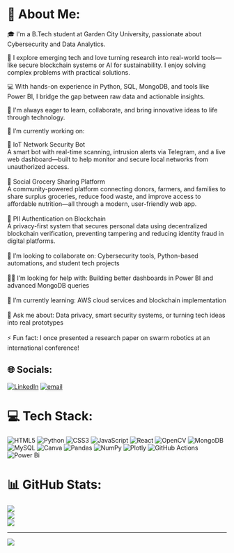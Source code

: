 # 💫 About Me:


🎓 I'm a B.Tech student at Garden City University, passionate about Cybersecurity and Data Analytics.

🚀 I explore emerging tech and love turning research into real-world tools—like secure blockchain systems or AI for sustainability. I enjoy solving complex problems with practical solutions.

💻 With hands-on experience in Python, SQL, MongoDB, and tools like Power BI, I bridge the gap between raw data and actionable insights.

🤝 I'm always eager to learn, collaborate, and bring innovative ideas to life through technology.




🎯 I’m currently working on:<br>

🤖 IoT Network Security Bot<br>A smart bot with real-time scanning, intrusion alerts via Telegram, and a live web dashboard—built to help monitor and secure local networks from unauthorized access.<br><br>🛒 Social Grocery Sharing Platform<br>A community-powered platform connecting donors, farmers, and families to share surplus groceries, reduce food waste, and improve access to affordable nutrition—all through a modern, user-friendly web app.<br><br>🔐 PII Authentication on Blockchain<br>A privacy-first system that secures personal data using decentralized blockchain verification, preventing tampering and reducing identity fraud in digital platforms.<br><br>🤝 I’m looking to collaborate on: Cybersecurity tools, Python-based automations, and student tech projects<br><br>🙋‍♀️ I’m looking for help with: Building better dashboards in Power BI and advanced MongoDB queries<br><br>🌱 I’m currently learning: AWS cloud services and blockchain implementation<br><br>💬 Ask me about: Data privacy, smart security systems, or turning tech ideas into real prototypes<br><br>⚡ Fun fact: I once presented a research paper on swarm robotics at an international conference!


## 🌐 Socials:
[![LinkedIn](https://img.shields.io/badge/LinkedIn-%230077B5.svg?logo=linkedin&logoColor=white)](https://www.linkedin.com/in/thanuja-m123/) [![email](https://img.shields.io/badge/Email-D14836?logo=gmail&logoColor=white)](mailto:thanujathanu691@gmail.com) 

# 💻 Tech Stack:
![HTML5](https://img.shields.io/badge/html5-%23E34F26.svg?style=for-the-badge&logo=html5&logoColor=white) ![Python](https://img.shields.io/badge/python-3670A0?style=for-the-badge&logo=python&logoColor=ffdd54) ![CSS3](https://img.shields.io/badge/css3-%231572B6.svg?style=for-the-badge&logo=css3&logoColor=white) ![JavaScript](https://img.shields.io/badge/javascript-%23323330.svg?style=for-the-badge&logo=javascript&logoColor=%23F7DF1E) ![React](https://img.shields.io/badge/react-%2320232a.svg?style=for-the-badge&logo=react&logoColor=%2361DAFB) ![OpenCV](https://img.shields.io/badge/opencv-%23white.svg?style=for-the-badge&logo=opencv&logoColor=white) ![MongoDB](https://img.shields.io/badge/MongoDB-%234ea94b.svg?style=for-the-badge&logo=mongodb&logoColor=white) ![MySQL](https://img.shields.io/badge/mysql-4479A1.svg?style=for-the-badge&logo=mysql&logoColor=white) ![Canva](https://img.shields.io/badge/Canva-%2300C4CC.svg?style=for-the-badge&logo=Canva&logoColor=white) ![Pandas](https://img.shields.io/badge/pandas-%23150458.svg?style=for-the-badge&logo=pandas&logoColor=white) ![NumPy](https://img.shields.io/badge/numpy-%23013243.svg?style=for-the-badge&logo=numpy&logoColor=white) ![Plotly](https://img.shields.io/badge/Plotly-%233F4F75.svg?style=for-the-badge&logo=plotly&logoColor=white) ![GitHub Actions](https://img.shields.io/badge/github%20actions-%232671E5.svg?style=for-the-badge&logo=githubactions&logoColor=white) ![Power Bi](https://img.shields.io/badge/power_bi-F2C811?style=for-the-badge&logo=powerbi&logoColor=black)
# 📊 GitHub Stats:
![](https://github-readme-stats.vercel.app/api?username=thanujathanu123&theme=dark&hide_border=false&include_all_commits=true&count_private=true)<br/>
![](https://nirzak-streak-stats.vercel.app/?user=thanujathanu123&theme=dark&hide_border=false)<br/>
![](https://github-readme-stats.vercel.app/api/top-langs/?username=thanujathanu123&theme=dark&hide_border=false&include_all_commits=true&count_private=true&layout=compact)

---
[![](https://visitcount.itsvg.in/api?id=thanujathanu123&icon=0&color=0)](https://visitcount.itsvg.in)

<!-- Proudly created with GPRM ( https://gprm.itsvg.in ) -->
